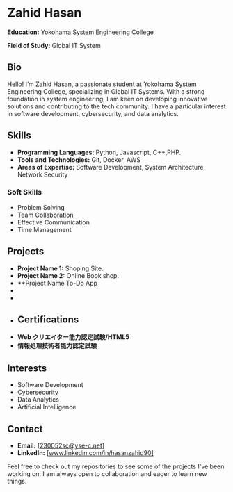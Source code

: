 # Zahid Hasan
**Education:** Yokohama System Engineering College

**Field of Study:** Global IT System

## Bio

Hello! I’m Zahid Hasan, a passionate student at Yokohama System Engineering College, specializing in Global IT Systems. With a strong foundation in system engineering, I am keen on developing innovative solutions and contributing to the tech community. I have a particular interest in software development, cybersecurity, and data analytics.

## Skills
- **Programming Languages:** Python, Javascript, C++,PHP.
- **Tools and Technologies:** Git, Docker, AWS
- **Areas of Expertise:** Software Development, System Architecture, Network Security
  
 ### Soft Skills
- Problem Solving
- Team Collaboration
- Effective Communication
- Time Management


## Projects
- **Project Name 1:** Shoping Site.
- **Project Name 2:** Online Book shop.
- **Project Name To-Do App
- 
- 
- ## Certifications
- **Web クリエイター能力認定試験/HTML5**
- **情報処理技術者能力認定試験**

## Interests
- Software Development
- Cybersecurity
- Data Analytics
- Artificial Intelligence

## Contact
- **Email:** [230052sc@yse-c.net]
- **LinkedIn:** [www.linkedin.com/in/hasanzahid90]


Feel free to check out my repositories to see some of the projects I've been working on. I am always open to collaboration and eager to learn new things.
